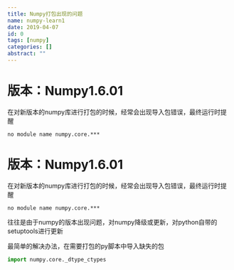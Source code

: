 ```yaml
---
title: Numpy打包出现的问题
name: numpy-learn1
date: 2019-04-07
id: 0
tags: [numpy]
categories: []
abstract: ""
---
```



# 版本：Numpy1.6.01

在对新版本的numpy库进行打包的时候，经常会出现导入包错误，最终运行时提醒

`no module name numpy.core.***`

<!--more-->


# 版本：Numpy1.6.01

在对新版本的numpy库进行打包的时候，经常会出现导入包错误，最终运行时提醒

`no module name numpy.core.***`
<!--more-->

往往是由于numpy的版本出现问题，对numpy降级或更新，对python自带的setuptools进行更新

最简单的解决办法，在需要打包的py脚本中导入缺失的包

```python
import numpy.core._dtype_ctypes
```

